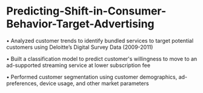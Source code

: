 # Predicting-Shift-in-Consumer-Behavior-Target-Advertising


• Analyzed customer trends to identify bundled services to target potential customers using Deloitte’s Digital Survey Data (2009-2011)

• Built a classification model to predict customer's willingness to move to an ad-supported streaming service at lower subscription fee

• Performed customer segmentation using customer demographics, ad-preferences, device usage, and other market parameters
